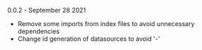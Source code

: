 0.0.2 - September 28 2021
- Remove some imports from index files to avoid unnecessary dependencies
- Change id generation of datasources to avoid '-'